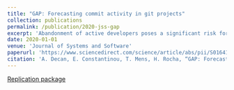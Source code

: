 ```yaml
---
title: "GAP: Forecasting commit activity in git projects"
collection: publications
permalink: /publication/2020-jss-gap
excerpt: 'Abandonment of active developers poses a significant risk for many open source software projects. This risk can be reduced by forecasting the future activity of contributors involved in such projects. Focusing on the commit activity of individuals involved in git repositories, this paper proposes a practicable probabilistic forecasting model based on the statistical technique of survival analysis. The model is empirically validated on a wide variety of projects accounting for 7528 git repositories and 5947 active contributors. We found that a model based on the last 20 observed days of commit activity per contributor provides the best concordance. We also found that the predictions provided by the model are generally close to actual observations, with slight underestimations for low probability predictions and slight overestimations for higher probability predictions. This model is implemented as part of an open source tool, called GAP, that predicts future commit activity.'
date: 2020-01-01
venue: 'Journal of Systems and Software'
paperurl: 'https://www.sciencedirect.com/science/article/abs/pii/S0164121220300546'
citation: 'A. Decan, E. Constantinou, T. Mens, H. Rocha, “GAP: Forecasting commit activity in git projects“, Journal of Systems and Software, Elsevier, Vol. 165, pp. 110573, 2020'
---
```

<a href='https://zenodo.org/record/3666048#.X1Yh8Wf7Q8M'>Replication package</a>
